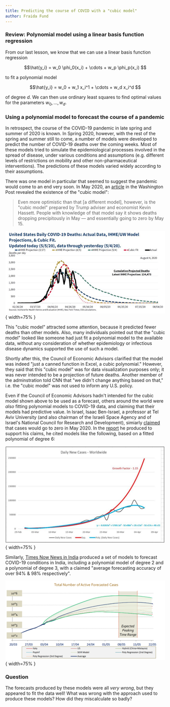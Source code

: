 ```yaml
---
title: Predicting the course of COVID with a "cubic model"
author: Fraida Fund
---
```


### Review: Polynomial model using a linear basis function regression

From our last lesson, we know that we can use a linear basis function regression 

$$\hat{y_i} =  w_0 \phi_0(x_i) + \cdots + w_p \phi_p(x_i) $$

to fit a polynomial model

$$\hat{y_i} = w_0 + w_1 x_i^1 + \cdots + w_d x_i^d $$ 

of degree $d$. We can then use ordinary least squares to find optimal values for the parameters $w_0, \ldots, w_d$.


### Using a polynomial model to forecast the course of a pandemic

In retrospect, the course of the COVID-19 pandemic in late spring and summer of 2020 is known. In Spring 2020, however, with the rest of the spring and summer still to come, a number of models were developed to predict the number of COVID-19 deaths over the coming weeks. Most of these models tried to simulate the epidemiological processes involved in the spread of disease, under various conditions and assumptions (e.g. different levels of restrictions on mobility and other non-pharmaceutical interventions). The predictions of these models varied widely according to their assumptions. 

There was one model in particular that seemed to suggest the pandemic would come to an end very soon. In May 2020, an [article](https://www.washingtonpost.com/health/government-report-predicts-covid-19-cases-will-reach-200000-a-day-by-june-1/2020/05/04/02fe743e-8e27-11ea-a9c0-73b93422d691_story.html) in the Washington Post revealed the existence of the "cubic model":

> Even more optimistic than that [a different model], however, is the "cubic model" prepared by Trump adviser and economist Kevin Hassett. People with knowledge of that model say it shows deaths dropping precipitously in May — and essentially going to zero by May 15.


![The slide with the infamous "cubic model". [Source](https://twitter.com/WhiteHouseCEA45/status/1257680258364555264).](../images/cubic-model.jpeg){ width=75% }


This "cubic model" attracted some attention, because it predicted fewer deaths than other models. Also, many individuals pointed out that the "cubic model" looked like someone had just fit a polynomial model to the available data, without any consideration of whether epidemiology or infectious disease dynamics supported the use of such a model. 

Shortly after this, the Council of Economic Advisors clarified that the model was indeed "just a canned function in Excel, a cubic polynomial." However, they said that this "cubic model" was for data visualization purposes only; it was never intended to be a projection of future deaths. Another member of the adminstration told CNN that "we didn't change anything based on that," i.e. the "cubic model" was not used to inform any U.S. policy.


Even if the Council of Economic Advisors hadn't intended for the cubic model shown above to be used as a forecast, others around the world were *also* fitting polynomial models to COVID-19 data, and claiming that their models had predictive value. In Israel, Isaac Ben-Israel, a professor at Tel Aviv University (and also chairman of the Israeli Space Agency and of Israel's National Council for Research and Development), simiarly [claimed](https://www.timesofisrael.com/the-end-of-exponential-growth-the-decline-in-the-spread-of-coronavirus/) that cases would go to zero in May 2020. In the [report](https://www.industry.org.il/files/marketing/SOS/april/kr1204.pdf) he produced to support his claims, he cited models like the following, based on a fitted polynomial of degree 6:

![A model produced by an Israeli professor, which made similar claims based on a polynomial model of degree 6. [Source](https://www.industry.org.il/files/marketing/SOS/april/kr1204.pdf).](../images/3-israel-polynomial.jpg){ width=75% }

Similarly, [Times Now News in India](https://imgk.timesnownews.com/site/times-fact/COVID-Report-April-10.pdf) produced a set of models to forecast COVID-19 conditions in India, including a polynomial model of degree 2 and a polynomial of degree 3, with a claimed "average forecasting accuracy of over 94% & 98% respectively".

![A model produced for Times Now News in India claimed to have "forecasting accuracy of over 94% & 98%" for a 2-degree and 3-degree polynomial, respectively. [Source](https://imgk.timesnownews.com/site/times-fact/COVID-Report-April-10.pdf).](../images/3-india-polynomial.png){ width=75% }

### Question

The forecasts produced by these models were all *very wrong*, but they appeared to fit the data well! What was wrong with the approach used to produce these models? How did they miscalculate so badly?


<!-- 

* If you allow an arbitrarily complex model, you can "fit" data very well.
* But your "fitted" model only works on the training data - it won't necessarily generalize to new data.
* In the COVID fatality projection "models", they used all of the existing data to fit the model parameters, i.e. all of the data is training data.
* Building and using models without domain knowledge.
* Extrapolating into the future.

https://www.statschat.org.nz/2020/05/07/prediction-is-hard-2/
-->

